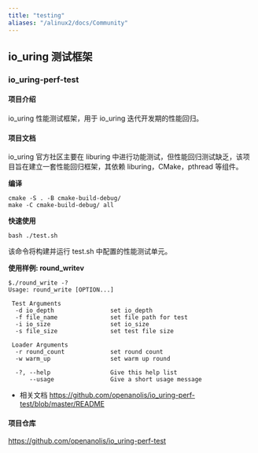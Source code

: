 ```yaml
---
title: "testing"
aliases: "/alinux2/docs/Community"
---
```


## io_uring 测试框架



### io_uring-perf-test

#### 项目介绍

io_uring 性能测试框架，用于 io_uring 迭代开发期的性能回归。



#### 项目文档

io_uring 官方社区主要在 liburing 中进行功能测试，但性能回归测试缺乏，该项目旨在建立一套性能回归框架，其依赖 liburing，CMake，pthread 等组件。



**编译**

```
cmake -S . -B cmake-build-debug/
make -C cmake-build-debug/ all
```



**快速使用**

```
bash ./test.sh
```



该命令将构建并运行 test.sh 中配置的性能测试单元。

**使用样例: round_writev**

```
$./round_write -?
Usage: round_write [OPTION...]

 Test Arguments
  -d io_depth                set io_depth
  -f file_name               set file path for test
  -i io_size                 set io_size
  -s file_size               set test file size

 Loader Arguments
  -r round_count             set round count
  -w warm_up                 set warm up round

  -?, --help                 Give this help list
      --usage                Give a short usage message
```



- 相关文档
  https://github.com/openanolis/io_uring-perf-test/blob/master/README



#### 项目仓库

https://github.com/openanolis/io_uring-perf-test